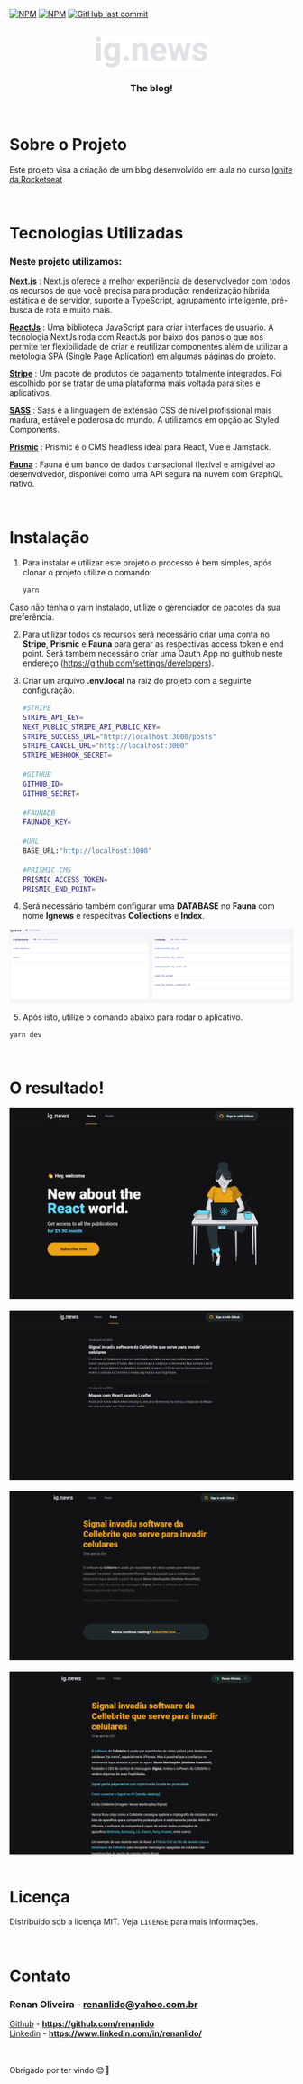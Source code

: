 [![NPM](https://img.shields.io/npm/l/react-native-template-rocketseat-advanced.svg)](https://choosealicense.com/licenses/mit)
[![NPM](https://img.shields.io/badge/used%20tech-NextJS-blue)](https://nextjs.org/)
[![GitHub last commit](https://img.shields.io/badge/last%20comit-april%202021-orange)](https://github.com/renanlido/ignews/commits)

<!--LOGO-->
<br/>
<div align="center">
    <a href="">
        <img width="200px" src="./assets/logo.svg" alt="Logo Ignews">
    </a>
    <h3 color="#ffff" >The blog!</h3>
    </br>
</div>

<!-- ABOUT THE PROJECT -->
# <strong>Sobre o Projeto</strong>
Este projeto visa a criação de um blog desenvolvido em aula no curso [Ignite da Rocketseat](https://rocketseat.com.br)

</br>

# <strong>Tecnologias Utilizadas</strong>
### Neste projeto utilizamos: 
<strong>[Next.js](https://nextjs.org/)</strong> : Next.js oferece a melhor experiência de desenvolvedor com todos os recursos de que você precisa para produção: renderização híbrida estática e de servidor, suporte a TypeScript, agrupamento inteligente, pré-busca de rota e muito mais.

<strong>[ReactJs](https://pt-br.reactjs.org/)</strong> : Uma biblioteca JavaScript para criar interfaces de usuário. A tecnologia NextJs roda com ReactJs por baixo dos panos o que nos permite ter flexibilidade de criar e reutilizar componentes além de utilizar a metologia SPA (Single Page Aplication) em algumas páginas do projeto.

<strong>[Stripe](https://stripe.com/br)</strong> : Um pacote de produtos de pagamento totalmente integrados. Foi escolhido por se tratar de uma plataforma mais voltada para sites e aplicativos.

<strong>[SASS](https://sass-lang.com/)</strong> : Sass é a linguagem de extensão CSS de nível profissional mais madura, estável e poderosa do mundo. A utilizamos em opção ao Styled Components.

<strong>[Prismic](https://prismic.io)</strong> : Prismic é o CMS headless ideal para React, Vue e Jamstack.

<strong>[Fauna](https://fauna.com)</strong> : Fauna é um banco de dados transacional flexível e amigável ao desenvolvedor, disponível como uma API segura na nuvem com GraphQL nativo.

</br>

<!--INSTALATION-->

# Instalação

1. Para instalar e utilizar este projeto o processo é bem simples, após clonar o projeto utilize o comando:
    ```sh
    yarn
    ```
Caso não tenha o yarn instalado, utilize o gerenciador de pacotes da sua preferência.        

2. Para utilizar todos os recursos será necessário criar uma conta no **Stripe**, **Prismic** e **Fauna** para gerar as respectivas access token e end point. Será também necessário criar uma Oauth App no guithub neste endereço (https://github.com/settings/developers).

3. Criar um arquivo **.env.local** na raiz do projeto com a seguinte configuração.
    ```sh
    #STRIPE
    STRIPE_API_KEY=
    NEXT_PUBLIC_STRIPE_API_PUBLIC_KEY=
    STRIPE_SUCCESS_URL="http://localhost:3000/posts"
    STRIPE_CANCEL_URL="http://localhost:3000"
    STRIPE_WEBHOOK_SECRET=
    
    #GITHUB
    GITHUB_ID=
    GITHUB_SECRET=
    
    #FAUNADB
    FAUNADB_KEY=
    
    #URL
    BASE_URL:"http://localhost:3000"
    
    #PRISMIC CMS
    PRISMIC_ACCESS_TOKEN=
    PRISMIC_END_POINT=
    ```

4. Será necessário também configurar uma **DATABASE** no **Fauna** com nome **Ignews** e respecitvas **Collections** e **Index**.
<img src="./assets/ignews_fauna.png" alt="Logo Fauna">

5. Após isto, utilize o comando abaixo para rodar o aplicativo.
```ssh 
yarn dev 
```
</br>

<!--THE RESULT-->

# <strong>O resultado!</strong>
<img src="./assets/ignews_site.png" alt="Home">

<div>
    </br>
</div>

<img src="./assets/ignews_posts.png" alt="Posts List">

<div>
    </br>
</div>

<img src="./assets/ignews_posts_preview.png" alt="Post Preview">

<div>
    </br>
</div>

<img src="./assets/ignews_posts_complete.png" alt="Post Complete">


<div>
    </br>
</div>

<!-- LICENSE -->

# **Licença**

Distribuído sob a licença MIT. Veja `LICENSE` para mais informações.

<!-- CONTACT -->
</br>

# **Contato**

### Renan Oliveira - **renanlido@yahoo.com.br**

[Github](https://github.com/renanlido) - **https://github.com/renanlido** </br>
[Linkedin](https://www.linkedin.com/in/renanlido/) - **https://www.linkedin.com/in/renanlido/**

</br></br>
Obrigado por ter vindo 😊🤗
